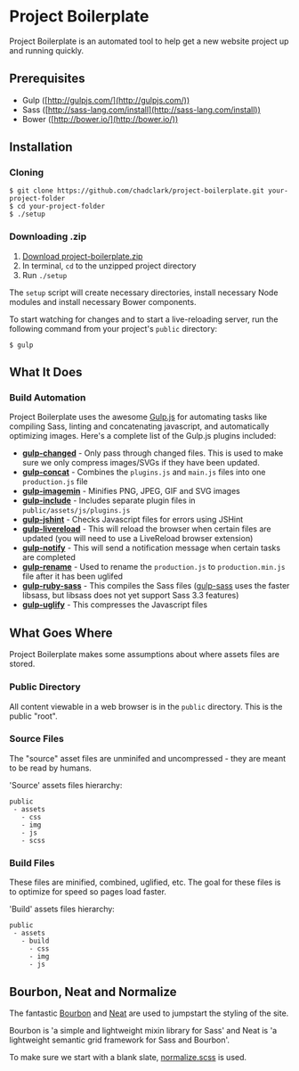 # Project Boilerplate

Project Boilerplate is an automated tool to help get a new website project up and running quickly.

## Prerequisites

- Gulp ([http://gulpjs.com/](http://gulpjs.com/))
- Sass ([http://sass-lang.com/install](http://sass-lang.com/install))
- Bower ([http://bower.io/](http://bower.io/))

## Installation

### Cloning

```
$ git clone https://github.com/chadclark/project-boilerplate.git your-project-folder
$ cd your-project-folder
$ ./setup
```
	
### Downloading .zip

1. [Download project-boilerplate.zip](https://github.com/chadclark/project-boilerplate/archive/master.zip)
2. In terminal, `cd` to the unzipped project directory
3. Run `./setup`

The `setup` script will create necessary directories, install necessary Node modules and install necessary Bower components.

To start watching for changes and to start a live-reloading server, run the following command from your project's `public` directory:

	$ gulp

## What It Does


### Build Automation

Project Boilerplate uses the awesome [Gulp.js](http://gulpjs.com) for automating tasks like compiling Sass, linting and concatenating javascript, and automatically optimizing images. Here's a complete list of the Gulp.js plugins included:

- __[gulp-changed](https://www.npmjs.org/package/gulp-changed)__ - Only pass through changed files. This is used to make sure we only compress images/SVGs if they have been updated.
- __[gulp-concat](https://www.npmjs.org/package/gulp-concat/)__ - Combines the `plugins.js` and `main.js` files into one `production.js` file
- __[gulp-imagemin](https://www.npmjs.org/package/gulp-imagemin/)__ - Minifies PNG, JPEG, GIF and SVG images
- __[gulp-include](https://www.npmjs.org/package/gulp-include/)__ - Includes separate plugin files in `public/assets/js/plugins.js`
- __[gulp-jshint](https://www.npmjs.org/package/gulp-jshint/)__ - Checks Javascript files for errors using JSHint
- __[gulp-livereload](https://www.npmjs.org/package/gulp-livereload/)__ - This will reload the browser when certain files are updated (you will need to use a LiveReload browser extension)
- __[gulp-notify](https://www.npmjs.org/package/gulp-notify/)__ - This will send a notification message when certain tasks are completed
- __[gulp-rename](https://www.npmjs.org/package/gulp-rename/)__ - Used to rename the `production.js` to `production.min.js` file after it has been uglifed
- __[gulp-ruby-sass](https://www.npmjs.org/package/gulp-ruby-sass/)__ - This compiles the Sass files ([gulp-sass](https://www.npmjs.org/package/gulp-sass/) uses the faster libsass, but libsass does not yet support Sass 3.3 features) 	
- __[gulp-uglify](https://www.npmjs.org/package/gulp-uglify/)__ - This compresses the Javascript files

## What Goes Where

Project Boilerplate makes some assumptions about where assets files are stored.

### Public Directory

All content viewable in a web browser is in the `public` directory. This is the public "root".

### Source Files
The "source" asset files are unminifed and uncompressed - they are meant to be read by humans.

'Source' assets files hierarchy:

~~~
public
 - assets
   - css
   - img
   - js
   - scss  
~~~

### Build Files
These files are minified, combined, uglified, etc. The goal for these files is to optimize for speed so pages load faster.

'Build' assets files hierarchy:

~~~
public
 - assets
   - build
     - css
     - img
     - js
~~~

## Bourbon, Neat and Normalize

The fantastic [Bourbon](http://bourbon.io/) and [Neat](http://neat.bourbon.io/) are used to jumpstart the styling of the site.

Bourbon is 'a simple and lightweight mixin library for Sass' and Neat is 'a lightweight semantic grid framework for Sass and Bourbon'.

To make sure we start with a blank slate, [normalize.scss](https://github.com/kristerkari/normalize.scss) is used.